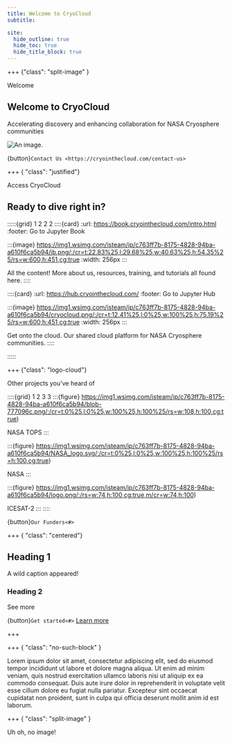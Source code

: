 ```yaml
---
title: Welcome to CryoCloud
subtitle:

site:
  hide_outline: true
  hide_toc: true
  hide_title_block: true
---
```


+++ {"class": "split-image" }

Welcome

## Welcome to CryoCloud

Accelerating discovery and enhancing collaboration for NASA Cryosphere communities

![An image.](https://img1.wsimg.com/isteam/ip/c763ff7b-8175-4828-94ba-a610f6ca5b94/SealTagTeamVIceberg.png/:/rs=w:1333,h:1000,cg:true,m/cr=w:1333,h:1000)

{button}`Contact Us <https://cryointhecloud.com/contact-us>`

+++ { "class": "justified"}

Access CryoCloud

## Ready to dive right in?

:::::{grid} 1 2 2 2
::::{card}
:url: https://book.cryointhecloud.com/intro.html
:footer: Go to Jupyter Book

:::{image} https://img1.wsimg.com/isteam/ip/c763ff7b-8175-4828-94ba-a610f6ca5b94/jb.png/:/cr=t:22.83%25,l:29.68%25,w:40.63%25,h:54.35%25/rs=w:600,h:451,cg:true
:width: 256px
:::

All the content! More about us, resources, training, and tutorials all found here.
::::

::::{card}
:url: https://hub.cryointhecloud.com/
:footer: Go to Jupyter Hub

:::{image} https://img1.wsimg.com/isteam/ip/c763ff7b-8175-4828-94ba-a610f6ca5b94/cryocloud.png/:/cr=t:12.41%25,l:0%25,w:100%25,h:75.19%25/rs=w:600,h:451,cg:true
:width: 256px
:::

Get onto the cloud. Our shared cloud platform for NASA Cryosphere communities.
::::

:::::

+++ {"class": "logo-cloud"}

Other projects you've heard of

::::{grid} 1 2 3 3
:::{figure} https://img1.wsimg.com/isteam/ip/c763ff7b-8175-4828-94ba-a610f6ca5b94/blob-777096c.png/:/cr=t:0%25,l:0%25,w:100%25,h:100%25/rs=w:108,h:100,cg:true)

NASA TOPS
:::

:::{figure} https://img1.wsimg.com/isteam/ip/c763ff7b-8175-4828-94ba-a610f6ca5b94/NASA_logo.svg/:/cr=t:0%25,l:0%25,w:100%25,h:100%25/rs=h:100,cg:true)

NASA
:::

:::{figure} https://img1.wsimg.com/isteam/ip/c763ff7b-8175-4828-94ba-a610f6ca5b94/logo.png/:/rs=w:74,h:100,cg:true,m/cr=w:74,h:100)

ICESAT-2
:::
::::

{button}`Our Funders<#>`

+++ { "class": "centered"}

## Heading 1

A wild caption appeared!

### Heading 2

See more

{button}`Get started<#>`
[Learn more]()

+++

+++ { "class": "no-such-block" }

Lorem ipsum dolor sit amet, consectetur adipiscing elit, sed do eiusmod tempor incididunt ut labore et dolore magna aliqua. Ut enim ad minim veniam, quis nostrud exercitation ullamco laboris nisi ut aliquip ex ea commodo consequat. Duis aute irure dolor in reprehenderit in voluptate velit esse cillum dolore eu fugiat nulla pariatur. Excepteur sint occaecat cupidatat non proident, sunt in culpa qui officia deserunt mollit anim id est laborum.

+++ { "class": "split-image" }

Uh oh, no image!
